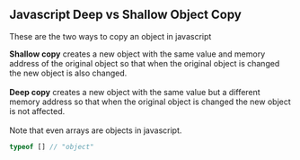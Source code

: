 ## Javascript Deep vs Shallow Object Copy

These are the two ways to copy an object in javascript

**Shallow copy**  creates a new object with the same value and memory address of the original object so that when the original object is changed the new object is also changed.  
<br>
**Deep copy**  creates a new object with the same value but a different memory address so that when the original object is changed the new object is not affected.  
<br>
Note that even arrays are objects in javascript.
```js
typeof [] // "object"
```

